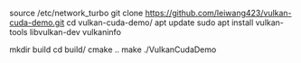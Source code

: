 source /etc/network_turbo 
git clone https://github.com/leiwang423/vulkan-cuda-demo.git
cd vulkan-cuda-demo/
apt update
sudo apt install vulkan-tools libvulkan-dev
vulkaninfo 

mkdir build
cd build/
cmake ..
make
./VulkanCudaDemo
